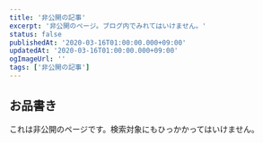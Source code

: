 ```yaml
---
title: '非公開の記事'
excerpt: '非公開のページ。ブログ内でみれてはいけません。'
status: false
publishedAt: '2020-03-16T01:00:00.000+09:00'
updatedAt: '2020-03-16T01:00:00.000+09:00'
ogImageUrl: ''
tags: ['非公開の記事']
---
```

## お品書き
これは非公開のページです。検索対象にもひっかかってはいけません。
